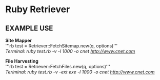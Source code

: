 Ruby Retriever  
==============

EXAMPLE USE  
-----------
   
 **Site Mapper**  
 '''rb
 test = Retriever::FetchSitemap.new(q, options)'''  
 *Terminal:  ruby test.rb -v -l 1000 -o cnet http://www.cnet.com*  
  
  
 **File Harvesting**  
'''rb
test = Retriever::FetchFiles.new(q, options)'''  
*Teriminal:  ruby test.rb -v -ext exe -l 1000 -o cnet http://www.cnet.com*  